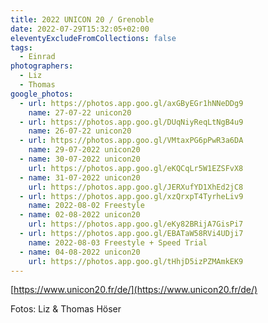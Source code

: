 ```yaml
---
title: 2022 UNICON 20 / Grenoble
date: 2022-07-29T15:32:05+02:00
eleventyExcludeFromCollections: false
tags:
  - Einrad
photographers:
  - Liz
  - Thomas
google_photos:
  - url: https://photos.app.goo.gl/axGByEGr1hNNeDDg9
    name: 27-07-22 unicon20
  - url: https://photos.app.goo.gl/DUqNiyReqLtNgB4u9
    name: 26-07-22 unicon20
  - url: https://photos.app.goo.gl/VMtaxPG6pPwR3a6DA
    name: 29-07-2022 unicon20
  - name: 30-07-2022 unicon20
    url: https://photos.app.goo.gl/eKQCqLr5W1EZSFvX8
  - name: 31-07-2022 unicon20
    url: https://photos.app.goo.gl/JERXufYD1XhEd2jC8
  - url: https://photos.app.goo.gl/xzQrxpT4TyrheLiv9
    name: 2022-08-02 Freestyle
  - name: 02-08-2022 unicon20
    url: https://photos.app.goo.gl/eKy82BRijA7GisPi7
  - url: https://photos.app.goo.gl/EBATaW58RVi4UDji7
    name: 2022-08-03 Freestyle + Speed Trial
  - name: 04-08-2022 unicon20
    url: https://photos.app.goo.gl/tHhjD5izPZMAmkEK9
---
```

[https://www.unicon20.fr/de/](https://www.unicon20.fr/de/)

Fotos: Liz & Thomas Höser




